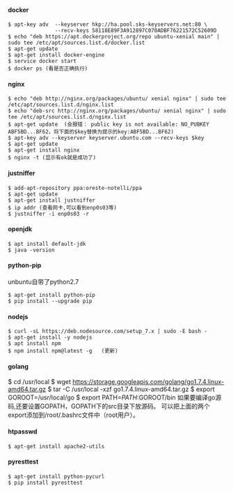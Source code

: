 #### docker
```
$ apt-key adv  --keyserver hkp://ha.pool.sks-keyservers.net:80 \
               --recv-keys 58118E89F3A912897C070ADBF76221572C52609D
$ echo "deb https://apt.dockerproject.org/repo ubuntu-xenial main" | sudo tee /etc/apt/sources.list.d/docker.list
$ apt-get update
$ apt-get install docker-engine
$ service docker start
$ docker ps (看是否正确执行)
```
#### nginx
```
$ echo "deb http://nginx.org/packages/ubuntu/ xenial nginx" | sudo tee /etc/apt/sources.list.d/nginx.list
$ echo "deb-src http://nginx.org/packages/ubuntu/ xenial nginx" | sudo tee /etc/apt/sources.list.d/nginx.list
$ apt-get update  (会报错： public key is not available: NO_PUBKEY ABF5BD...BF62，将下面的$key替换为提示的key:ABF5BD...BF62)
$ apt-key adv --keyserver keyserver.ubuntu.com --recv-keys $key
$ apt-get update
$ apt-get install nginx
$ nginx -t (显示有ok就是成功了)
```
#### justniffer
```
$ add-apt-repository ppa:oreste-notelli/ppa
$ apt-get update
$ apt-get install justniffer
$ ip addr (查看网卡,可以看到enp0s03等)
$ justniffer -i enp0s03 -r 
```
#### openjdk
```
$ apt install default-jdk
$ java -version
```
#### python-pip
unbuntu自带了python2.7
```
$ apt-get install python-pip
$ pip install --upgrade pip
```
#### nodejs
```
$ curl -sL https://deb.nodesource.com/setup_7.x | sudo -E bash -
$ apt-get install -y nodejs
$ apt install npm
$ npm install npm@latest -g   (更新)
```
#### golang
$ cd /usr/local
$ wget https://storage.googleapis.com/golang/go1.7.4.linux-amd64.tar.gz
$ tar -C /usr/local -xzf go1.7.4.linux-amd64.tar.gz
$ export GOROOT=/usr/local/go
$ export PATH=$PATH:$GOROOT/bin
如果要编译go源码,还要设置GOPATH，GOPATH下的src目录下放源码。
可以把上面的两个export添加到/root/.bashrc文件中（root用户）。
#### htpasswd
```
$ apt-get install apache2-utils
```
#### pyresttest
```
$ apt-get install python-pycurl
$ pip install pyresttest
```